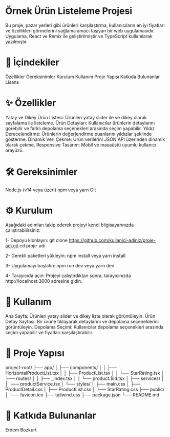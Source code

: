 # Örnek Ürün Listeleme Projesi
Bu proje, pazar yerleri gibi ürünleri karşılaştırma, kullanıcıların en iyi fiyatları ve özellikleri görmelerini sağlama amacı taşıyan bir web uygulamasıdır. Uygulama, React ve Remix ile geliştirilmiştir ve TypeScript kullanılarak yazılmıştır.

# 📖 İçindekiler
Özellikler
Gereksinimler
Kurulum
Kullanım
Proje Yapısı
Katkıda Bulunanlar
Lisans

# ✨ Özellikler
Yatay ve Dikey Ürün Listesi: Ürünleri yatay slider ile ve dikey olarak sayfalama ile listeleme.
Ürün Detayları: Kullanıcılar ürünlerin detaylarını görebilir ve farklı depolama seçenekleri arasında seçim yapabilir.
Yıldız Derecelendirme: Ürünlerin değerlendirme puanlarını yıldızlar şeklinde gösterme.
Dinamik Veri Çekme: Ürün verilerini JSON API üzerinden dinamik olarak çekme.
Responsive Tasarım: Mobil ve masaüstü uyumlu kullanıcı arayüzü.

# 🛠️ Gereksinimler
Node.js (v14 veya üzeri)
npm veya yarn
Git

# ⚙️ Kurulum
Aşağıdaki adımları takip ederek projeyi kendi bilgisayarınızda çalıştırabilirsiniz:

1- Depoyu klonlayın:
git clone https://github.com/kullanici-adiniz/proje-adi.git
cd proje-adi

2- Gerekli paketleri yükleyin:
npm install
veya
yarn install

3- Uygulamayı başlatın:
npm run dev
veya
yarn dev

4- Tarayıcıda açın:
Projeyi çalıştırdıktan sonra, tarayıcınızda http://localhost:3000 adresine gidin.

# 🚀 Kullanım
Ana Sayfa: Ürünleri yatay slider ve dikey liste olarak görüntüleyin.
Ürün Detay Sayfası: Bir ürüne tıklayarak detaylarını ve depolama seçeneklerini görüntüleyin.
Depolama Seçimi: Kullanıcılar depolama seçenekleri arasında seçim yapabilir ve fiyatları karşılaştırabilir.

# 📂 Proje Yapısı
project-root/
├── app/
│   ├── components/
│   │   ├── HorizontalProductList.tsx
│   │   ├── ProductList.tsx
│   │   └── StarRating.tsx
│   ├── routes/
│   │   ├── _index.tsx
│   │   └── product.$Id.tsx
│   ├── services/
│   │   └── productService.tsx
│   └── styles/
│       ├── main.css
│       ├── ProductDetail.css
│       ├── ProductList.css
│       └── StarRating.css
├── public/
│   └── favicon.ico
├── tailwind.css
├── package.json
└── README.md

# 🤝 Katkıda Bulunanlar
Erdem Bozkurt